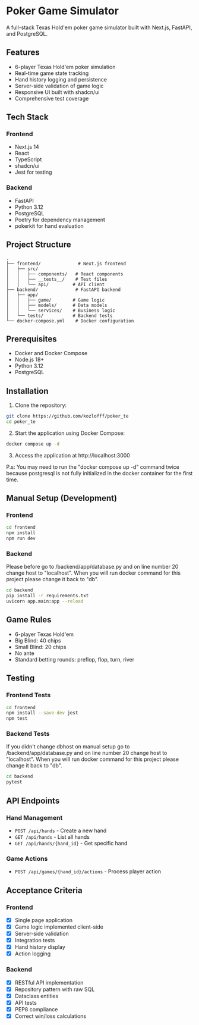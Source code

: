 # Poker Game Simulator

A full-stack Texas Hold'em poker game simulator built with Next.js, FastAPI, and PostgreSQL.

## Features

- 6-player Texas Hold'em poker simulation
- Real-time game state tracking
- Hand history logging and persistence
- Server-side validation of game logic
- Responsive UI built with shadcn/ui
- Comprehensive test coverage

## Tech Stack

### Frontend
- Next.js 14
- React
- TypeScript
- shadcn/ui
- Jest for testing

### Backend
- FastAPI
- Python 3.12
- PostgreSQL
- Poetry for dependency management
- pokerkit for hand evaluation

## Project Structure

```
.
├── frontend/              # Next.js frontend
│   ├── src/
│   │   ├── components/   # React components
│   │   ├── __tests__/    # Test files
│   │   └── api/         # API client
├── backend/              # FastAPI backend
│   ├── app/
│   │   ├── game/        # Game logic
│   │   ├── models/      # Data models
│   │   └── services/    # Business logic
│   └── tests/           # Backend tests
└── docker-compose.yml    # Docker configuration
```

## Prerequisites

- Docker and Docker Compose
- Node.js 18+
- Python 3.12
- PostgreSQL

## Installation

1. Clone the repository:
```bash
git clone https://github.com/kozlofff/poker_te
cd poker_te
```

2. Start the application using Docker Compose:
```bash
docker compose up -d
```

3. Access the application at http://localhost:3000

P.s: You may need to run the "docker compose up -d" command twice because postgresql is not fully initialized in the docker container for the first time.

## Manual Setup (Development)

### Frontend
```bash
cd frontend
npm install
npm run dev
```

### Backend

Please before go to /backend/app/database.py and on line number 20 change host to "localhost". When you will run docker command for this project please change it back to "db".

```bash
cd backend
pip install -r requirements.txt
uvicorn app.main:app --reload
```

## Game Rules

- 6-player Texas Hold'em
- Big Blind: 40 chips
- Small Blind: 20 chips
- No ante
- Standard betting rounds: preflop, flop, turn, river

## Testing

### Frontend Tests
```bash
cd frontend
npm install --save-dev jest
npm test
```

### Backend Tests
If you didn't change dbhost on manual setup go to /backend/app/database.py and on line number 20 change host to "localhost". When you will run docker command for this project please change it back to "db".

```bash
cd backend
pytest
```

## API Endpoints

### Hand Management
- `POST /api/hands` - Create a new hand
- `GET /api/hands` - List all hands
- `GET /api/hands/{hand_id}` - Get specific hand

### Game Actions
- `POST /api/games/{hand_id}/actions` - Process player action

## Acceptance Criteria

### Frontend
- [x] Single page application
- [x] Game logic implemented client-side
- [x] Server-side validation
- [x] Integration tests
- [x] Hand history display
- [x] Action logging

### Backend
- [x] RESTful API implementation
- [x] Repository pattern with raw SQL
- [x] Dataclass entities
- [x] API tests
- [x] PEP8 compliance
- [x] Correct win/loss calculations
